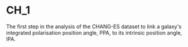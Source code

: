 # CH_1
The first step in the analysis of the CHANG-ES dataset to link a galaxy's integrated polarisation position angle, PPA, to its intrinsic position angle, IPA.
